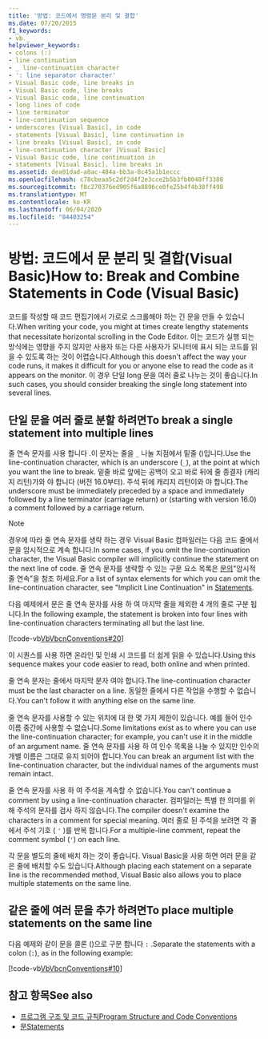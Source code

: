 ```yaml
---
title: '방법: 코드에서 명령문 분리 및 결합'
ms.date: 07/20/2015
f1_keywords:
- vb._
helpviewer_keywords:
- colons (:)
- line continuation
- _ line-continuation character
- ': line separator character'
- Visual Basic code, line breaks in
- Visual Basic code, line breaks
- Visual Basic code, line continuation
- long lines of code
- line terminator
- line-continuation sequence
- underscores [Visual Basic], in code
- statements [Visual Basic], line continuation in
- line breaks [Visual Basic], in code
- line-continuation character [Visual Basic]
- Visual Basic code, line continuation in
- statements [Visual Basic], line breaks in
ms.assetid: dea01dad-a8ac-484a-bb3a-8c45a1b1eccc
ms.openlocfilehash: c78cbeaa5c2df2d4f2e3cce2b5b3fb8048ff3388
ms.sourcegitcommit: f8c270376ed905f6a8896ce0fe25b4f4b38ff498
ms.translationtype: MT
ms.contentlocale: ko-KR
ms.lasthandoff: 06/04/2020
ms.locfileid: "84403254"
---
```

# <a name="how-to-break-and-combine-statements-in-code-visual-basic"></a><span data-ttu-id="f21b7-102">방법: 코드에서 문 분리 및 결합(Visual Basic)</span><span class="sxs-lookup"><span data-stu-id="f21b7-102">How to: Break and Combine Statements in Code (Visual Basic)</span></span>

<span data-ttu-id="f21b7-103">코드를 작성할 때 코드 편집기에서 가로로 스크롤해야 하는 긴 문을 만들 수 있습니다.</span><span class="sxs-lookup"><span data-stu-id="f21b7-103">When writing your code, you might at times create lengthy statements that necessitate horizontal scrolling in the Code Editor.</span></span> <span data-ttu-id="f21b7-104">이는 코드가 실행 되는 방식에는 영향을 주지 않지만 사용자 또는 다른 사용자가 모니터에 표시 되는 코드를 읽을 수 있도록 하는 것이 어렵습니다.</span><span class="sxs-lookup"><span data-stu-id="f21b7-104">Although this doesn't affect the way your code runs, it makes it difficult for you or anyone else to read the code as it appears on the monitor.</span></span> <span data-ttu-id="f21b7-105">이 경우 단일 long 문을 여러 줄로 나누는 것이 좋습니다.</span><span class="sxs-lookup"><span data-stu-id="f21b7-105">In such cases, you should consider breaking the single long statement into several lines.</span></span>

## <a name="to-break-a-single-statement-into-multiple-lines"></a><span data-ttu-id="f21b7-106">단일 문을 여러 줄로 분할 하려면</span><span class="sxs-lookup"><span data-stu-id="f21b7-106">To break a single statement into multiple lines</span></span>

<span data-ttu-id="f21b7-107">줄 연속 문자를 사용 합니다 .이 문자는 줄을 `_` 나눌 지점에서 밑줄 ()입니다.</span><span class="sxs-lookup"><span data-stu-id="f21b7-107">Use the line-continuation character, which is an underscore (`_`), at the point at which you want the line to break.</span></span> <span data-ttu-id="f21b7-108">밑줄 바로 앞에는 공백이 오고 바로 뒤에 줄 종결자 (캐리지 리턴)가와 야 합니다 (버전 16.0부터). 주석 뒤에 캐리지 리턴이와 야 합니다.</span><span class="sxs-lookup"><span data-stu-id="f21b7-108">The underscore must be immediately preceded by a space and immediately followed by a line terminator (carriage return) or (starting with version 16.0) a comment followed by a carriage return.</span></span>

  > [!NOTE]
  > <span data-ttu-id="f21b7-109">경우에 따라 줄 연속 문자를 생략 하는 경우 Visual Basic 컴파일러는 다음 코드 줄에서 문을 암시적으로 계속 합니다.</span><span class="sxs-lookup"><span data-stu-id="f21b7-109">In some cases, if you omit the line-continuation character, the Visual Basic compiler will implicitly continue the statement on the next line of code.</span></span> <span data-ttu-id="f21b7-110">줄 연속 문자를 생략할 수 있는 구문 요소 목록은 [문의](../language-features/statements.md)"암시적 줄 연속"을 참조 하세요.</span><span class="sxs-lookup"><span data-stu-id="f21b7-110">For a list of syntax elements for which you can omit the line-continuation character, see "Implicit Line Continuation" in [Statements](../language-features/statements.md).</span></span>

  <span data-ttu-id="f21b7-111">다음 예제에서 문은 줄 연속 문자를 사용 하 여 마지막 줄을 제외한 4 개의 줄로 구분 됩니다.</span><span class="sxs-lookup"><span data-stu-id="f21b7-111">In the following example, the statement is broken into four lines with line-continuation characters terminating all but the last line.</span></span>

  [!code-vb[VbVbcnConventions#20](~/samples/snippets/visualbasic/VS_Snippets_VBCSharp/VbVbcnConventions/VB/Class1.vb#20)]

  <span data-ttu-id="f21b7-112">이 시퀀스를 사용 하면 온라인 및 인쇄 시 코드를 더 쉽게 읽을 수 있습니다.</span><span class="sxs-lookup"><span data-stu-id="f21b7-112">Using this sequence makes your code easier to read, both online and when printed.</span></span>

  <span data-ttu-id="f21b7-113">줄 연속 문자는 줄에서 마지막 문자 여야 합니다.</span><span class="sxs-lookup"><span data-stu-id="f21b7-113">The line-continuation character must be the last character on a line.</span></span> <span data-ttu-id="f21b7-114">동일한 줄에서 다른 작업을 수행할 수 없습니다.</span><span class="sxs-lookup"><span data-stu-id="f21b7-114">You can't follow it with anything else on the same line.</span></span>

  <span data-ttu-id="f21b7-115">줄 연속 문자를 사용할 수 있는 위치에 대 한 몇 가지 제한이 있습니다. 예를 들어 인수 이름 중간에 사용할 수 없습니다.</span><span class="sxs-lookup"><span data-stu-id="f21b7-115">Some limitations exist as to where you can use the line-continuation character; for example, you can't use it in the middle of an argument name.</span></span> <span data-ttu-id="f21b7-116">줄 연속 문자를 사용 하 여 인수 목록을 나눌 수 있지만 인수의 개별 이름은 그대로 유지 되어야 합니다.</span><span class="sxs-lookup"><span data-stu-id="f21b7-116">You can break an argument list with the line-continuation character, but the individual names of the arguments must remain intact.</span></span>

  <span data-ttu-id="f21b7-117">줄 연속 문자를 사용 하 여 주석을 계속할 수 없습니다.</span><span class="sxs-lookup"><span data-stu-id="f21b7-117">You can't continue a comment by using a line-continuation character.</span></span> <span data-ttu-id="f21b7-118">컴파일러는 특별 한 의미를 위해 주석의 문자를 검사 하지 않습니다.</span><span class="sxs-lookup"><span data-stu-id="f21b7-118">The compiler doesn't examine the characters in a comment for special meaning.</span></span> <span data-ttu-id="f21b7-119">여러 줄로 된 주석을 보려면 각 줄에서 주석 기호 ( `'` )를 반복 합니다.</span><span class="sxs-lookup"><span data-stu-id="f21b7-119">For a multiple-line comment, repeat the comment symbol (`'`) on each line.</span></span>

 <span data-ttu-id="f21b7-120">각 문을 별도의 줄에 배치 하는 것이 좋습니다. Visual Basic을 사용 하면 여러 문을 같은 줄에 배치할 수도 있습니다.</span><span class="sxs-lookup"><span data-stu-id="f21b7-120">Although placing each statement on a separate line is the recommended method, Visual Basic also allows you to place multiple statements on the same line.</span></span>

## <a name="to-place-multiple-statements-on-the-same-line"></a><span data-ttu-id="f21b7-121">같은 줄에 여러 문을 추가 하려면</span><span class="sxs-lookup"><span data-stu-id="f21b7-121">To place multiple statements on the same line</span></span>

<span data-ttu-id="f21b7-122">다음 예제와 같이 문을 콜론 ()으로 구분 합니다 `:` .</span><span class="sxs-lookup"><span data-stu-id="f21b7-122">Separate the statements with a colon (`:`), as in the following example:</span></span>

  [!code-vb[VbVbcnConventions#10](~/samples/snippets/visualbasic/VS_Snippets_VBCSharp/VbVbcnConventions/VB/Class1.vb#10)]

## <a name="see-also"></a><span data-ttu-id="f21b7-123">참고 항목</span><span class="sxs-lookup"><span data-stu-id="f21b7-123">See also</span></span>

- [<span data-ttu-id="f21b7-124">프로그램 구조 및 코드 규칙</span><span class="sxs-lookup"><span data-stu-id="f21b7-124">Program Structure and Code Conventions</span></span>](program-structure-and-code-conventions.md)
- [<span data-ttu-id="f21b7-125">문</span><span class="sxs-lookup"><span data-stu-id="f21b7-125">Statements</span></span>](../language-features/statements.md)
